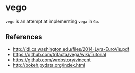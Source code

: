 vego
====

`vego` is an attempt at implementing `vega` in `Go`.

## References
- http://idl.cs.washington.edu/files/2014-Lyra-EuroVis.pdf
- https://github.com/trifacta/vega/wiki/Tutorial
- https://github.com/wrobstory/vincent
- http://bokeh.pydata.org/index.html
